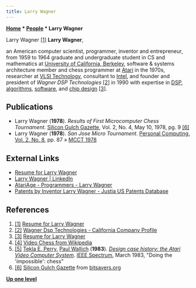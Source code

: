 ```yaml
---
title: Larry Wagner
---
```

**[Home](Home "Home") \* [People](People "People") \* Larry Wagner**



 [](http://wagnercode.com/) Larry Wagner <a id="cite-note-1" href="#cite-ref-1">[1]</a> 
**Larry Wagner**,  

an American computer scientist, programmer, inventor and entrepreneur, from 1959 to 1964 graduate and undergraduate student in CS and mathematics at [University of California, Berkeley](University_of_California,_Berkeley "University of California, Berkeley"), software & systems architecture member and chess programmer at [Atari](https://en.wikipedia.org/wiki/Atari_Corporation) in the 1970s, researcher at [VLSI Technology](https://en.wikipedia.org/wiki/VLSI_Technology), consultant to [Intel](Intel "Intel"), and founder and president of *Wagner DSP Technologies* <a id="cite-note-2" href="#cite-ref-2">[2]</a> in 1990 with expertise in [DSP](https://en.wikipedia.org/wiki/Digital_signal_processing), [algorithms](Algorithms "Algorithms"), [software](Software "Software"), and [chip design](https://en.wikipedia.org/wiki/Integrated_circuit_design) <a id="cite-note-3" href="#cite-ref-3">[3]</a>. 



## Publications


* Larry Wagner (**1978**). *Results of First Microcomputer Chess Tournament*. [Silicon Gulch Gazette](http://www.computerhistory.org/collections/accession/102686281), Vol. 2, No. 4, May 10, 1978, pg. 9 <a id="cite-note-6" href="#cite-ref-6">[6]</a>
* Larry Wagner (**1978**). *San Jose Micro Tournament*. [Personal Computing, Vol. 2, No. 8](Personal_Computing#2_8 "Personal Computing"), pp. 87 » [MCCT 1978](MCCT_1978 "MCCT 1978")


## External Links


* [Resume for Larry Wagner](http://wagnercode.com/)
* [Larry Wagner | LinkedIn](http://www.linkedin.com/in/larrywagner)
* [AtariAge - Programmers - Larry Wagner](http://atariage.com/programmer_page.html?ProgrammerID=124)
* [Patents by Inventor Larry Wagner - Justia US Patents Database](http://patents.justia.com/inventor/larry-wagner)


## References


1. <a id="cite-ref-1" href="#cite-note-1">[1]</a> [Resume for Larry Wagner](http://wagnercode.com/)
2. <a id="cite-ref-2" href="#cite-note-2">[2]</a> [Wagner Dsp Technologies - California Company Profile](http://www.bizapedia.com/ca/WAGNER-DSP-TECHNOLOGIES.html)
3. <a id="cite-ref-3" href="#cite-note-3">[3]</a> [Resume for Larry Wagner](http://wagnercode.com/)
4. <a id="cite-ref-4" href="#cite-note-4">[4]</a> [Video Chess from Wikipedia](https://en.wikipedia.org/wiki/Video_Chess)
5. <a id="cite-ref-5" href="#cite-note-5">[5]</a> [Tekla E. Perry](https://www.linkedin.com/in/tekla-perry-33b4a211), [Paul Wallich](http://spectrum.ieee.org/at-work/innovation/review-liars-outliers) (**1983**). *[Design case history: the Atari Video Computer System](http://www.atarimuseum.com/videogames/consoles/2600/Atari_case_history.html)*. [IEEE Spectrum](IEEE#Spectrum "IEEE"), March 1983, "Doing the 'impossible': chess"
6. <a id="cite-ref-6" href="#cite-note-6">[6]</a> [Silicon Gulch Gazette](ftp://bitsavers.informatik.uni-stuttgart.de/pdf/computerFaire/SiliconGulchGazette/) from [bitsavers.org](http://bitsavers.informatik.uni-stuttgart.de/)

**[Up one level](People "People")**







 
